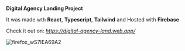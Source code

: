 **Digital Agency Landing Project**

It was made wth **React**, **Typescript**, **Tailwind** and Hosted with **Firebase**

Check it out on: *https://digital-agency-land.web.app/*

![firefox_wS7IEA69A2](https://user-images.githubusercontent.com/65514388/201079550-94645add-25ce-43fe-a0bf-9bd841f4de07.png)

